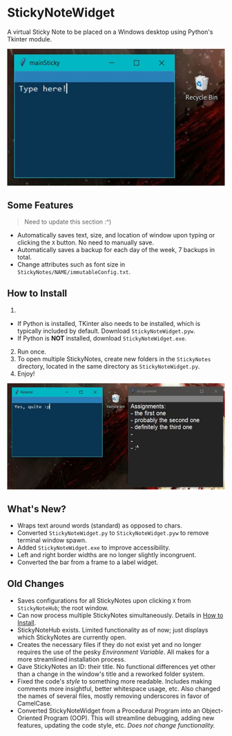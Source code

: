 # StickyNoteWidget
A virtual Sticky Note to be placed on a Windows desktop using Python's Tkinter module.

<p align="center">
  <img src="images/initialExample.JPG" alt="Example of Sticky Note Widget in action">
</p>

## Some Features
> Need to update this section :^)
- Automatically saves text, size, and location of window upon typing or clicking the `X` button. No need to manually save.
- Automatically saves a backup for each day of the week, 7 backups in total.
- Change attributes such as font size in `StickyNotes/NAME/immutableConfig.txt`.

## How to Install
1. 
- If Python is installed, TKinter also needs to be installed, which is typically included by default. Download `StickyNoteWidget.pyw`.
- If Python is **NOT** installed, download `StickyNoteWidget.exe`.
2. Run once.
3. To open multiple StickyNotes, create new folders in the `StickyNotes` directory, located in the same directory as `StickyNoteWidget.py`.
4. Enjoy!

<p align="center">
  <img src="images/advancedExample.JPG" alt="Example of changed attributes">
</p>

## What's New?
- Wraps text around words (standard) as opposed to chars.
- Converted `StickyNoteWidget.py` to `StickyNoteWidget.pyw` to remove terminal window spawn.
- Added `StickyNoteWidget.exe` to improve accessibility.
- Left and right border widths are no longer slightly incongruent.
- Converted the bar from a frame to a label widget.

## Old Changes
- Saves configurations for all StickyNotes upon clicking `X` from `StickyNoteHub`; the root window.
- Can now process multiple StickyNotes simultaneously. Details in [How to Install](#how-to-install).
- StickyNoteHub exists. Limited functionality as of now; just displays which StickyNotes are currently open.
- Creates the necessary files if they do not exist yet and no longer requires the use of the pesky _Environment Variable_. All makes for a more streamlined installation process.
- Gave StickyNotes an ID: their title. No functional differences yet other than a change in the window's title and a reworked folder system.
- Fixed the code's _style_ to something more readable. Includes making comments more insightful, better whitespace usage, etc. Also changed the names of several files, mostly removing underscores in favor of CamelCase.
- Converted StickyNoteWidget from a Procedural Program into an Object-Oriented Program (OOP). This will streamline debugging, adding new features, updating the code style, etc. _Does not change functionality._

